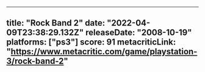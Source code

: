 
---
title: "Rock Band 2"
date: "2022-04-09T23:38:29.132Z"
releaseDate: "2008-10-19"
platforms: ["ps3"]
score: 91
metacriticLink: "https://www.metacritic.com/game/playstation-3/rock-band-2"
---
